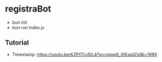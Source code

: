 # registraBot

- bun init
- bun run index.js

## Tutorial
- Timestamp: https://youtu.be/KZPI7Cv5tL4?si=nopw8_XlKspjlZxl&t=1999